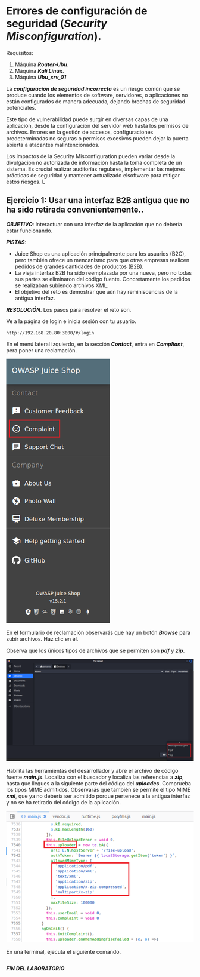 #  Errores de configuración de seguridad (***Security Misconfiguration***).

     

Requisitos:
1. Máquina ***Router-Ubu***.
2. Máquina ***Kali Linux***.
3. Máquina ***Ubu_srv_01***

La ***configuración de seguridad incorrecta*** es un riesgo común que se produce cuando los elementos de software, servidores, o aplicaciones no están configurados de manera adecuada, dejando brechas de seguridad potenciales. 

Este tipo de vulnerabilidad puede surgir en diversas capas de una aplicación, desde la configuración del servidor web hasta los permisos de archivos. Errores en la gestión de accesos, configuraciones predeterminadas no seguras o permisos excesivos pueden dejar la puerta abierta a atacantes malintencionados.

Los impactos de la Security Misconfiguration pueden variar desde la divulgación no autorizada de información hasta la toma completa de un sistema. Es crucial realizar auditorías regulares, implementar las mejores prácticas de seguridad y mantener actualizado elsoftware para mitigar estos riesgos. L

## Ejercicio 1: Usar una interfaz B2B antigua que no ha sido retirada convenientemente..

***OBJETIVO***: Interactuar con una interfaz de la aplicación que no debería estar funcionando.

***PISTAS***: 

* Juice Shop es una aplicación principalmente para los usuarios (B2C), pero también ofrece un mencanismo para que otras empresas realicen pedidos de grandes cantidades de productos (B2B).
* La vieja interfaz B2B ha sido reemplazada por una nueva, pero no todas sus partes se eliminaron del código fuente. Concretamente los pedidos se realizaban subiendo archivos XML.
* El objetivo del reto es demostrar que aún hay reminiscencias de la antigua interfaz.

***RESOLUCIÓN***. Los pasos para resolver el reto son.

Ve a la página de login e inicia sesión con tu usuario.
```
http://192.168.20.80:3000/#/login
```

En el menú lateral izquierdo, en la sección ***Contact***, entra en ***Compliant***, pera poner una reclamación.

![Modificada](../img/lab-25-I/202311111241.png)

En el formulario de reclamación observarás que hay un botón ***Browse*** para subir archivos. Haz clic en él.

Observa que los únicos tipos de archivos que se permiten son ***pdf*** y ***zip***.

![tipos](../img/lab-25-I/202311111246.png)

Habilita las herramientas del desarrollador y abre el archivo de código fuente ***main.js***. Localiza con el buscador y localiza las referencias a ***zip***, hasta que llegues a la siguiente parte del código del ***uploades***. Comprueba los tipos MIME admitidos. Observarás que también se permite el tipo MIME ***xml***, que ya no debería ser admitido porque pertenece a la antigua interfaz y no se ha retirado del código de la aplicación.

![uploader](../img/lab-25-I/202311111254.png)

En una terminal, ejecuta el siguiente comando.
```

```




***FIN DEL LABORATORIO***


